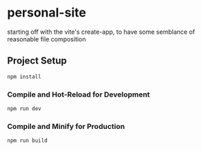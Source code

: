 # personal-site

starting off with the vite's create-app, to have some semblance of reasonable file composition

## Project Setup

```sh
npm install
```

### Compile and Hot-Reload for Development

```sh
npm run dev
```

### Compile and Minify for Production

```sh
npm run build
```
